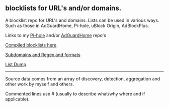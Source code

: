 ## blocklists for URL's and/or domains.

A blocklist repo for URL's and domains. Lists can be used in various ways. Such as those in AdGuardHome, Pi-hole, uBlock Origin, AdBlockPlus. 

Links to my [Pi-hole](https://github.com/SystemJargon/pi-hole) and/or [AdGuardHome](https://github.com/SystemJargon/AdGuardHome) repo's

[Compiled blocklists here](https://github.com/SystemJargon/blocklists/tree/main/lists). 

[Subdomains and Regex and formats](https://github.com/SystemJargon/blocklists/blob/main/subdomains-regex-formats.md)

[List Dump](https://github.com/SystemJargon/blocklists/blob/main/list-dump.txt)

----

Source data comes from an array of discovery, detection, aggregation and other work by myself and others. 

Commented lines use # (usually to describe what/why where and if applicable). 
